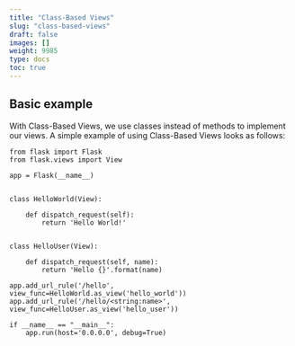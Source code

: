 ```yaml
---
title: "Class-Based Views"
slug: "class-based-views"
draft: false
images: []
weight: 9985
type: docs
toc: true
---
```


## Basic example
With Class-Based Views, we use classes instead of methods to implement our views. A simple example of using Class-Based Views looks as follows:

    from flask import Flask
    from flask.views import View
    
    app = Flask(__name__)
    
    
    class HelloWorld(View):
    
        def dispatch_request(self):
            return 'Hello World!'
    
    
    class HelloUser(View):
    
        def dispatch_request(self, name):
            return 'Hello {}'.format(name)
    
    app.add_url_rule('/hello', view_func=HelloWorld.as_view('hello_world'))
    app.add_url_rule('/hello/<string:name>', view_func=HelloUser.as_view('hello_user'))
    
    if __name__ == "__main__":
        app.run(host='0.0.0.0', debug=True)

